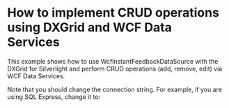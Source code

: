 # How to implement CRUD operations using DXGrid and WCF Data Services


<p>This example shows how to use WcfInstantFeedbackDataSource with the DXGrid for Silverlight and perform CRUD operations (add, remove, edit) via WCF Data Services.</p><p>Note that you should change the connection string. For example, if you are using SQL Express, change it to:<br />
<connectionStrings></p><p>    <add name="NorthwindEntities" connectionString="metadata=res://*/NWModel.csdl|res://*/NWModel.ssdl|res://*/NWModel.msl;provider=System.Data.SqlClient;provider connection string="Data Source=.\SQLEXPRESS;AttachDbFilename=|DataDirectory|\Northwind.mdf;Integrated Security=True;User Instance=True" providerName="System.Data.EntityClient" /></p><p></connectionStrings></p><br />


<br/>


